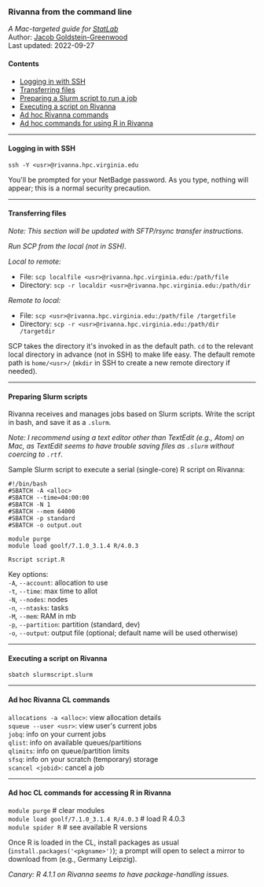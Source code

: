 ### Rivanna from the command line
_A Mac-targeted guide for [StatLab](https://data.library.virginia.edu/statlab/)_  
Author: [Jacob Goldstein-Greenwood](https://github.com/jacob-gg)  
Last updated: 2022-09-27  

#### Contents
- [Logging in with SSH](#logging-in-with-ssh)  
- [Transferring files](#transferring-files)  
- [Preparing a Slurm script to run a job](#preparing-slurm-scripts)  
- [Executing a script on Rivanna](#executing-a-script-on-rivanna)  
- [Ad hoc Rivanna commands](#ad-hoc-rivanna-cl-commands)  
- [Ad hoc commands for using R in Rivanna](#ad-hoc-cl-commands-for-accessing-r-in-rivanna)  

---
#### Logging in with SSH

`ssh -Y <usr>@rivanna.hpc.virginia.edu`

You'll be prompted for your NetBadge password. As you type, nothing will appear; this is a normal security precaution.

---
#### Transferring files

_Note: This section will be updated with SFTP/rsync transfer instructions._

_Run SCP from the local (not in SSH)._  

_Local to remote:_  
- File: `scp localfile <usr>@rivanna.hpc.virginia.edu:/path/file`  
- Directory: `scp -r localdir <usr>@rivanna.hpc.virginia.edu:/path/dir`

_Remote to local:_  
- File: `scp <usr>@rivanna.hpc.virginia.edu:/path/file /targetfile`  
- Directory: `scp -r <usr>@rivanna.hpc.virginia.edu:/path/dir /targetdir`

SCP takes the directory it's invoked in as the default path. `cd` to the relevant local directory in advance (not in SSH) to make life easy. The default remote path is `home/<usr>/` (`mkdir` in SSH to create a new remote directory if needed).

---
#### Preparing Slurm scripts

Rivanna receives and manages jobs based on Slurm scripts. Write the script in bash, and save it as a `.slurm`.

_Note: I recommend using a text editor other than TextEdit (e.g., Atom) on Mac, as TextEdit seems to have trouble saving files as `.slurm` without coercing to `.rtf`._

Sample Slurm script to execute a serial (single-core) R script on Rivanna:
```
#!/bin/bash
#SBATCH -A <alloc>
#SBATCH --time=04:00:00
#SBATCH -N 1
#SBATCH --mem 64000
#SBATCH -p standard
#SBATCH -o output.out

module purge
module load goolf/7.1.0_3.1.4 R/4.0.3

Rscript script.R
```

Key options:  
`-A`, `--account`: allocation to use  
`-t`, `--time`: max time to allot  
`-N`, `--nodes`: nodes  
`-n`, `--ntasks`: tasks  
`-M`, `--mem`: RAM in mb  
`-p`, `--partition`: partition (standard, dev)  
`-o`, `--output`: output file (optional; default name will be used otherwise)

---
#### Executing a script on Rivanna

`sbatch slurmscript.slurm`

---
#### Ad hoc Rivanna CL commands

`allocations -a <alloc>`: view allocation details  
`squeue --user <usr>`: view user's current jobs  
`jobq`: info on your current jobs  
`qlist`: info on available queues/partitions  
`qlimits`: info on queue/partition limits  
`sfsq`: info on your scratch (temporary) storage  
`scancel <jobid>`: cancel a job  

---
#### Ad hoc CL commands for accessing R in Rivanna

`module purge` # clear modules  
`module load goolf/7.1.0_3.1.4 R/4.0.3` # load R 4.0.3  
`module spider R` # see available R versions  

Once R is loaded in the CL, install packages as usual (`install.packages('<pkgname>')`); a prompt will open to select a mirror to download from (e.g., Germany Leipzig).

_Canary: R 4.1.1 on Rivanna seems to have package-handling issues._
